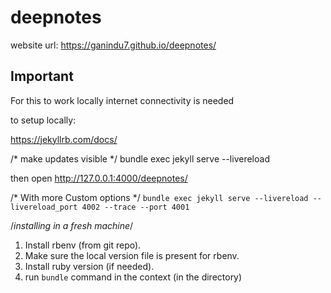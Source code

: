 # deepnotes

website url: https://ganindu7.github.io/deepnotes/

## Important 
For this to work locally internet connectivity is needed



to setup locally:

https://jekyllrb.com/docs/


/* make updates visible */
bundle exec jekyll serve --livereload 

then open http://127.0.0.1:4000/deepnotes/


/* With more Custom options */
`bundle exec jekyll serve --livereload --livereload_port 4002 --trace --port 4001`



/*installing in a fresh machine*/

1. Install rbenv (from git repo).
2. Make sure the local version file is present for rbenv.
3. Install ruby version (if needed).
4. run `bundle` command in the context (in the directory)